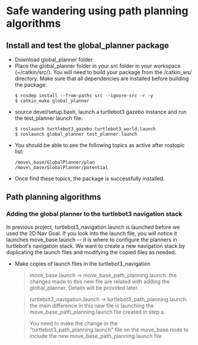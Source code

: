 Safe wandering using path planning algorithms
===

## Install and test the global\_planner package

- Download global\_planner folder.
- Place the global\_planner folder in your src folder in your workspace (~/catkin/src/). You will need to build your package from the /catkin\_ws/ directory. Make sure that all dependencies are installed before building the package:
    ```
    $ rosdep install --from-paths src --ignore-src -r -y
    $ catkin_make global_planner
    ```
- source devel/setup.bash, launch a turtlebot3 gazebo instance and run the test\_planner launch file:
    ```
    $ roslaunch turtlebot3_gazebo turtlebot3_world.launch
    $ roslaunch global_planner test_planner.launch
    ```
- You should be able to see the following topics as active after rostopic list:
    ```
    /move\_base/GlobalPlanner/plan
    /move\_base/GlobalPlanner/potential
    ```
- Once find these topics, the package is successfully installed.


## Path planning algorithms

### Adding the global planner to the turtlebot3 navigation stack

In previous project, turtlebot3\_navigation.launch is launched before we used the 2D Nav Goal. If you look into the launch file, you will notice it launches move\_base.launch -- it is where to configure the planners in turtlebot's navigation stack. We want to create a new navigation stack by duplicating the launch files and modifying the copied files as needed.

- Make copies of launch files in the turtlebot3\_navigation
    > move\_base.launch → move\_base\_path\_planning.launch: the changes made to this new file are related with adding the global\_planner. Details will be provided later.

    >turtlebot3\_navigation.launch → turtlebot3\_path\_planning.launch: the main difference in this new file is launching the move\_base\_path\_planning.launch file created in step a.

    >You need to make the change in the "turtlebot3\_path\_planning.launch" file on the move\_base node to include the new move\_base\_path\_planning.launch file



